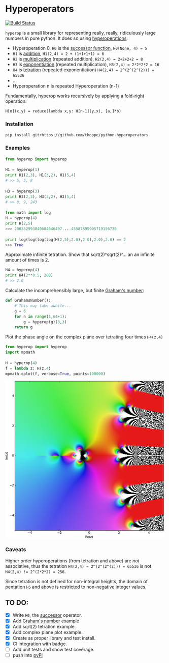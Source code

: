 # Hyperoperators

[![Build Status](https://travis-ci.org/thoppe/python-hyperoperators.svg?branch=master)](https://travis-ci.org/thoppe/python-hyperoperators)

`hyperop` is a small library for representing really, really, ridiculously large numbers in pure python. It does so using [hyperoperations](https://en.wikipedia.org/wiki/Hyperoperation).

+ Hyperoperation 0, `H0` is the [successor function](https://en.wikipedia.org/wiki/Successor_function), `H0(None, 4) = 5`
+ `H1` is [addition](https://en.wikipedia.org/wiki/Addition), `H1(2,4) = 2 + (1+1+1+1) = 6`
+ `H2` is [multiplication](https://en.wikipedia.org/wiki/Multiplication) (repeated addition), `H2(2,4) = 2+2+2+2 = 8`
+ `H3` is [exponentiation](https://en.wikipedia.org/wiki/Exponentiation) (repeated multiplication), `H3(2,4) = 2*2*2*2 = 16`
+ `H4` is [tetration](https://en.wikipedia.org/wiki/Tetration) (repeated exponentiation) `H4(2,4) = 2^(2^(2^(2))) = 65536`
+ ...
+ Hyperoperation n is repeated Hyperoperation (n-1)


Fundamentally, hyperop works recursively by applying a [fold-right](https://en.wikipedia.org/wiki/Fold_(higher-order_function)) operation:
  
    H[n](x,y) = reduce(lambda x,y: H[n-1](y,x), [a,]*b)


### Installation

    pip install git+https://github.com/thoppe/python-hyperoperators

### Examples

``` python
from hyperop import hyperop

H1 = hyperop(1)
print H1(2,3), H1(3,2), H1(5,4)
# >> 5, 5, 8

H3 = hyperop(3)
print H3(2,3), H3(3,2), H3(5,4)
# >> 8, 9, 243

from math import log
H = hyperop(4)
print H(2,5)
>>> 200352993040684646497....45587895905719156736

print log(log(log(log(H(2,5),2.0),2.0),2.0),2.0) == 2
>>> True  
```
  
Approximate infinite tetration. Show that sqrt(2)^sqrt(2)^... an an infinite amount of times is 2.

``` python
H4 = hyperop(4)
print H4(2**0.5, 200)
# >> 2.0
```
  

Calculate the incomprehensibly large, but finite [Graham's number](https://en.wikipedia.org/wiki/Graham%27s_number):

``` python
def GrahamsNumber():
    # This may take awhile...
    g = 6
    for n in range(1,64+1):
        g = hyperop(g)(3,3)
    return g
```
  
Plot the phase angle on the complex plane over tetrating four times `H4(z,4)`

``` python
from hyperop import hyperop
import mpmath

H = hyperop(4)
f = lambda z: H(z,4)
mpmath.cplot(f, verbose=True, points=100000)
```

![Complex tetration plot](figures/tetration_example.png)

 
### Caveats
  
Higher order hyperoperations (from tetration and above) are _not_ associative, thus the tetration `H4(2,4) = 2^(2^(2^(2))) = 65536` is not `H4(2,4) != 2^(2*2*2) = 256`.

Since tetration is not defined for non-integral heights, the domain of pentation `H5` and above is restricted to non-negative integer values.


## TO DO:

  + [x] Write `H0`, the [successor](https://en.wikipedia.org/wiki/Successor_function) operator.
  + [x] Add [Graham's number](https://en.wikipedia.org/wiki/Graham%27s_number) example
  + [x] Add sqrt(2) tetration example.
  + [x] Add complex plane plot example.
  + [x] Create as proper library and test install.
  + [x] CI integration with badge.
  + [ ] Add unit tests and show test coverage.
  + [ ] push into [pyPI](http://peterdowns.com/posts/first-time-with-pypi.html)